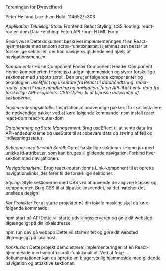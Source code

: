 Foreningen for Dyrevelfærd

Peter Højlund Lauridsen
Hold: 1146522c308

_Applikation Teknologi Stack_
Frontend: React
Styling: CSS
Routing: react-router-dom
Data Fetching: Fetch API
Form: HTML Form

_Beskrivelse_
Dette dokument beskriver implementeringen af en React-hjemmeside med smooth scroll-funktionalitet.
Hjemmesiden består af forskellige sektioner, der kan navigeres glidende ved hjælp af navigationsmenuen.

_Komponenter_
Home Component Footer Component Header Component
Home-komponenten (Home.jsx) udgør hjemmesiden og styrer forskellige sektioner med smooth scroll.
Den bruger følgende komponenter og teknologier:
_useEffect og useState fra React til datahåndtering._
_react-router-dom til route håndtering og navigation._
_fetch API til at hente data fra forskellige API-endpoints._
_CSS-styling til at tilpasse udseendet af sektionerne._

_Implementeringsdetaljer_
Installation af nødvendige pakker:
Du skal installere de nødvendige pakker ved at køre følgende kommando:
npm install react react-dom react-router-dom

_Datahentning og State Management:_
Brug useEffect til at hente data fra API-endepunkterne og useState til at opbevare data og styring af fejl og indlæsningsstatus.

_Sektioner med Smooth Scroll:_
Opret forskellige sektioner i Home.jsx med unikke id-attributter, som kan bruges til glidende navigation.
Forbind hver sektion med navigationen.

_Navigationsmenu:_
Brug react-router-dom's Link-komponent til at oprette navigationslinks, der fører til de forskellige sektioner.

_Styling:_
Style sektionerne med CSS ved at anvende de angivne klasser og komponenter.
Brug CSS til at tilpasse udseendet, så det matcher det ønskede design.

_Kør Projekter_
For at starte projektet på din lokale maskine skal du køre følgende kommando:

npm start på API
Dette vil starte udviklingsserveren og gøre dit websted tilgængeligt på din lokaladresse.

npm run dev på webapp
Dette vil starte sitet og gøre dit websted tilgængeligt på lokalhost.

_Konklusion_
Dette projekt demonstrerer implementeringen af en React-hjemmeside med smooth scroll-funktionalitet.
Ved at følge dokumentationen kan du oprette en brugervenlig hjemmeside med glidende navigation og attraktive sektioner.
